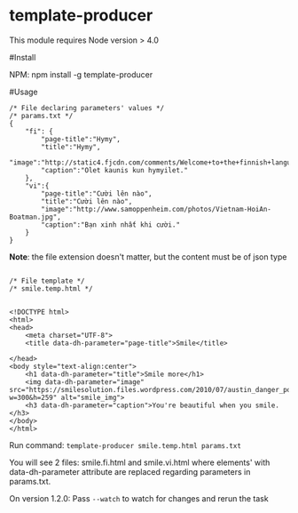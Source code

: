 # template-producer 

This module requires Node version > 4.0

#Install

NPM: npm install -g template-producer

#Usage

```
/* File declaring parameters' values */
/* params.txt */
{
	"fi": {
		"page-title":"Hymy",
		"title":"Hymy",
		"image":"http://static4.fjcdn.com/comments/Welcome+to+the+finnish+language+we+hope+you+wont+enjoy+_430d35ecaaedd0521e553557ca0be1c9.png",
		"caption":"Olet kaunis kun hymyilet."
	},
	"vi":{
		"page-title":"Cười lên nào",
		"title":"Cười lên nào",
		"image":"http://www.samoppenheim.com/photos/Vietnam-HoiAn-Boatman.jpg",
		"caption":"Bạn xinh nhất khi cười."
	}
}
```
**Note**: the file extension doesn't matter, but the content must be of json type
```

/* File template */
/* smile.temp.html */


<!DOCTYPE html>
<html>
<head>
	<meta charset="UTF-8">
	<title data-dh-parameter="page-title">Smile</title>

</head>
<body style="text-align:center">
	<h1 data-dh-parameter="title">Smile more</h1>
	<img data-dh-parameter="image" src="https://smilesolution.files.wordpress.com/2010/07/austin_danger_powers_mike_myers.jpg?w=300&h=259" alt="smile_img">
	<h3 data-dh-parameter="caption">You're beautiful when you smile.</h3>
</body>
</html>
```

Run command: `template-producer smile.temp.html params.txt`

You will see 2 files: smile.fi.html and smile.vi.html where elements' with data-dh-parameter attribute are replaced regarding parameters in params.txt.

On version 1.2.0: Pass `--watch` to watch for changes and rerun the task
